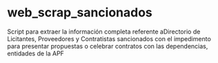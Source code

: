 # web_scrap_sancionados
Script para extraer la información completa referente aDirectorio de Licitantes, Proveedores y Contratistas sancionados con el impedimento para presentar propuestas o celebrar contratos con las dependencias, entidades de la APF

